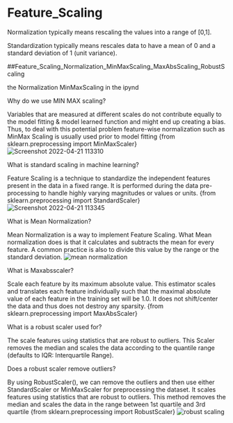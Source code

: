 # Feature_Scaling
Normalization typically means rescaling the values into a range of [0,1]. 


Standardization typically means rescales data to have a mean of 0 and a standard deviation of 1 (unit variance).

##Feature_Scaling_Normalization_MinMaxScaling_MaxAbsScaling_RobustScaling

the Normalization MinMaxScaling in the ipynd 

Why do we use MIN MAX scaling?

Variables that are measured at different scales do not contribute equally to the model fitting & model learned function and might end up creating a bias. Thus, to deal with this potential problem feature-wise normalization such as MinMax Scaling is usually used prior to model fitting
{from sklearn.preprocessing import MinMaxScaler}
![Screenshot 2022-04-21 113310](https://user-images.githubusercontent.com/68773015/164390165-4eff0730-14a5-4cbc-b423-0f20b282e644.png)



What is standard scaling in machine learning?

Feature Scaling is a technique to standardize the independent features present in the data in a fixed range. It is performed during the data pre-processing to handle highly varying magnitudes or values or units.
{from sklearn.preprocessing import StandardScaler}
![Screenshot 2022-04-21 113345](https://user-images.githubusercontent.com/68773015/164390189-ed01897f-72a2-444a-8375-aedc1f3a8418.png)

What is Mean Normalization?

Mean Normalization is a way to implement Feature Scaling. What Mean normalization does is that it calculates and subtracts the mean for every feature. A common practice is also to divide this value by the range or the standard deviation.
![mean normalization](https://user-images.githubusercontent.com/68773015/164389788-cf3d0324-6c72-45f6-b274-4d13e3677374.png)

What is Maxabsscaler?

Scale each feature by its maximum absolute value. This estimator scales and translates each feature individually such that the maximal absolute value of each feature in the training set will be 1.0. It does not shift/center the data and thus does not destroy any sparsity.
{from sklearn.preprocessing import MaxAbsScaler}




What is a robust scaler used for?

The scale features using statistics that are robust to outliers. This Scaler removes the median and scales the data according to the quantile range (defaults to IQR: Interquartile Range).

Does a robust scaler remove outliers?

By using RobustScaler(), we can remove the outliers and then use either StandardScaler or MinMaxScaler for preprocessing the dataset. It scales features using statistics that are robust to outliers. This method removes the median and scales the data in the range between 1st quartile and 3rd quartile
{from sklearn.preprocessing import RobustScaler}
![robust scaling](https://user-images.githubusercontent.com/68773015/164389878-bb672b11-cf2f-4934-b4b2-f8a5b080820f.png)

